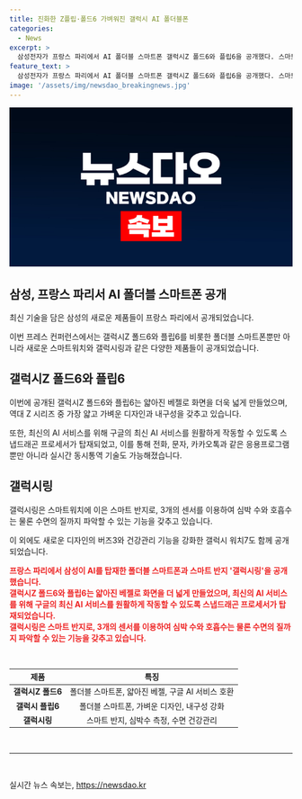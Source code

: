 ```yaml
---
title: 진화한 Z플립·폴드6 가벼워진 갤럭시 AI 폴더블폰
categories:
  - News
excerpt: >
  삼성전자가 프랑스 파리에서 AI 폴더블 스마트폰 갤럭시Z 폴드6와 플립6을 공개했다. 스마트폰은 얇아진 베젤로 화면이 더 넓어지고, 역대 Z 시리즈 중 가장 얇고 가벼우면서도 내구성이 강화됐다. 또한, 생성형 AI에 최적화된 스냅드래곤 프로세서를 탑재하고, 구글의 최신 AI 서비스를 원활하게 지원한다. 또한, 갤럭시링이라는 스마트 반지도 처음 선보였으며, 심박 수, 호흡수, 수면의 질을 파악할 수 있는 기능을 갖추고 있다. 함께 발표된 제품으로는 버즈3와 갤럭시 워치7도 있다.
feature_text: >
  삼성전자가 프랑스 파리에서 AI 폴더블 스마트폰 갤럭시Z 폴드6와 플립6을 공개했다. 스마트폰은 얇아진 베젤로 화면이 더 넓어지고, 역대 Z 시리즈 중 가장 얇고 가벼우면서도 내구성이 강화됐다. 또한, 생성형 AI에 최적화된 스냅드래곤 프로세서를 탑재하고, 구글의 최신 AI 서비스를 원활하게 지원한다. 또한, 갤럭시링이라는 스마트 반지도 처음 선보였으며, 심박 수, 호흡수, 수면의 질을 파악할 수 있는 기능을 갖추고 있다. 함께 발표된 제품으로는 버즈3와 갤럭시 워치7도 있다.
image: '/assets/img/newsdao_breakingnews.jpg'
---
```


<p><img src="/assets/img/newsdao_breakingnews.jpg" alt="pcversion 속보" /></p>

<h2 data-ke-size="size26">삼성, 프랑스 파리서 AI 폴더블 스마트폰 공개</h2>

<p data-ke-size="size16">최신 기술을 담은 삼성의 새로운 제품들이 프랑스 파리에서 공개되었습니다. </p>

<p data-ke-size="size16">이번 프레스 컨퍼런스에서는 갤럭시Z 폴드6와 플립6를 비롯한 폴더블 스마트폰뿐만 아니라 새로운 스마트워치와 갤럭시링과 같은 다양한 제품들이 공개되었습니다. </p>

<h2 data-ke-size="size24">갤럭시Z 폴드6와 플립6</h2>

<p data-ke-size="size16">이번에 공개된 갤럭시Z 폴드6와 플립6는 얇아진 베젤로 화면을 더욱 넓게 만들었으며, 역대 Z 시리즈 중 가장 얇고 가벼운 디자인과 내구성을 갖추고 있습니다. </p>

<p data-ke-size="size16">또한, 최신의 AI 서비스를 위해 구글의 최신 AI 서비스를 원활하게 작동할 수 있도록 스냅드래곤 프로세서가 탑재되었고, 이를 통해 전화, 문자, 카카오톡과 같은 응용프로그램 뿐만 아니라 실시간 동시통역 기술도 가능해졌습니다. </p>

<h2 data-ke-size="size24">갤럭시링</h2>

<p data-ke-size="size16">갤럭시링은 스마트워치에 이은 스마트 반지로, 3개의 센서를 이용하여 심박 수와 호흡수는 물론 수면의 질까지 파악할 수 있는 기능을 갖추고 있습니다. </p>

<p data-ke-size="size16">이 외에도 새로운 디자인의 버즈3와 건강관리 기능을 강화한 갤럭시 워치7도 함께 공개되었습니다.</p>

<div class="um_important"><b><span style="color: #ee2323;">프랑스 파리에서 삼성이 AI를 탑재한 폴더블 스마트폰과 스마트 반지 '갤럭시링'을 공개했습니다. </span></b></div>

<div class="um_important"><b><span style="color: #ee2323;">갤럭시Z 폴드6와 플립6는 얇아진 베젤로 화면을 더 넓게 만들었으며, 최신의 AI 서비스를 위해 구글의 최신 AI 서비스를 원활하게 작동할 수 있도록 스냅드래곤 프로세서가 탑재되었습니다.</span></b></div>

<div class="um_important"><b><span style="color: #ee2323;">갤럭시링은 스마트 반지로, 3개의 센서를 이용하여 심박 수와 호흡수는 물론 수면의 질까지 파악할 수 있는 기능을 갖추고 있습니다.</span></b></div>

<p data-ke-size="size16">&nbsp;</p>

<table>
  <thead>
    <tr>
      <th>제품</th>
      <th>특징</th>
    </tr>
  </thead>
  <tbody>
    <tr>
      <td style="text-align: center; height: 17px;"><b>갤럭시Z 폴드6</b></td>
      <td style="text-align: center; height: 17px;">폴더블 스마트폰, 얇아진 베젤, 구글 AI 서비스 호환</td>
    </tr>
    <tr>
      <td style="text-align: center; height: 17px;"><b>갤럭시 플립6</b></td>
      <td style="text-align: center; height: 17px;">폴더블 스마트폰, 가벼운 디자인, 내구성 강화</td>
    </tr>
    <tr>
      <td style="text-align: center; height: 17px;"><b>갤럭시링</b></td>
      <td style="text-align: center; height: 17px;">스마트 반지, 심박수 측정, 수면 건강관리</td>
    </tr>
  </tbody>
</table>

<p data-ke-size="size16">&nbsp;</p>

<hr>

<p data-ke-size="size16">&nbsp;</p>
실시간 뉴스 속보는, <a href="https://newsdao.kr" rel="dofollow">https://newsdao.kr</a>


